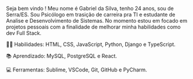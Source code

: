 Seja bem vindo ! Meu nome é Gabriel da Silva, tenho 24 anos, sou de Serra/ES.
Sou Psicólogo em trasição de carreira pra TI e estudante de Analise e Desenvolvimento de Sistemas.
No momento estou em focado em projetos pessoais com a finalidade de melhorar minha habilidades como dev Full Stack.


👩‍💻 Habilidades: HTML, CSS, JavaScript, Python, Django e TypeScript.

📚 Aprendizado: MySQL, PostgreSQL e React.

💻 Ferramentas: Sublime, VSCode, Git, GitHub e PyCharm.

